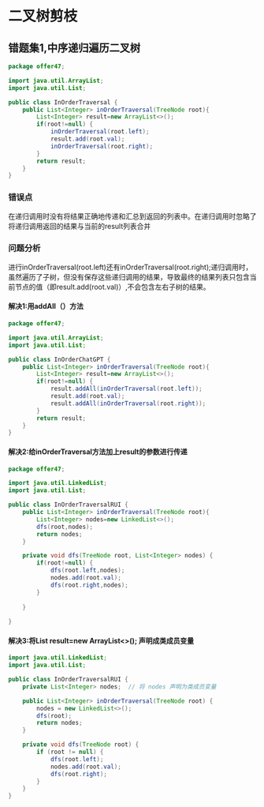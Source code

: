 # 二叉树剪枝 
## 错题集1,中序递归遍历二叉树
``` java
package offer47;

import java.util.ArrayList;
import java.util.List;

public class InOrderTraversal {
	public List<Integer> inOrderTraversal(TreeNode root){
		List<Integer> result=new ArrayList<>();
		if(root!=null) {
			inOrderTraversal(root.left);
			result.add(root.val);
			inOrderTraversal(root.right);
		}
		return result;
	}
}
```
### 错误点
在递归调用时没有将结果正确地传递和汇总到返回的列表中。在递归调用时忽略了将递归调用返回的结果与当前的result列表合并
### 问题分析
进行inOrderTraversal(root.left)还有inOrderTraversal(root.right);递归调用时，虽然遍历了子树，但没有保存这些递归调用的结果，导致最终的结果列表只包含当前节点的值（即result.add(root.val)）,不会包含左右子树的结果。
#### 解决1:用addAll（）方法
```java
package offer47;

import java.util.ArrayList;
import java.util.List;

public class InOrderChatGPT {
	public List<Integer> inOrderTraversal(TreeNode root){
		List<Integer> result=new ArrayList<>();
		if(root!=null) {
			result.addAll(inOrderTraversal(root.left));
			result.add(root.val);
			result.addAll(inOrderTraversal(root.right));
		}
		return result;
	}
}
```
#### 解决2:给inOrderTraversal方法加上result的参数进行传递
```java
package offer47;

import java.util.LinkedList;
import java.util.List;

public class InOrderTraversalRUI {
	public List<Integer> inOrderTraversal(TreeNode root){
		List<Integer> nodes=new LinkedList<>();
		dfs(root,nodes);
		return nodes;
	}

	private void dfs(TreeNode root, List<Integer> nodes) {
		if(root!=null) {
			dfs(root.left,nodes);
			nodes.add(root.val);
			dfs(root.right,nodes);
		}
		
	}
	
}
```
#### 解决3:将List<Integer> result=new ArrayList<>(); 声明成类成员变量
``` java
import java.util.LinkedList;
import java.util.List;

public class InOrderTraversalRUI {
    private List<Integer> nodes;  // 将 nodes 声明为类成员变量

    public List<Integer> inOrderTraversal(TreeNode root) {
        nodes = new LinkedList<>();
        dfs(root);
        return nodes;
    }

    private void dfs(TreeNode root) {
        if (root != null) {
            dfs(root.left);
            nodes.add(root.val);
            dfs(root.right);
        }
    }
}
```

